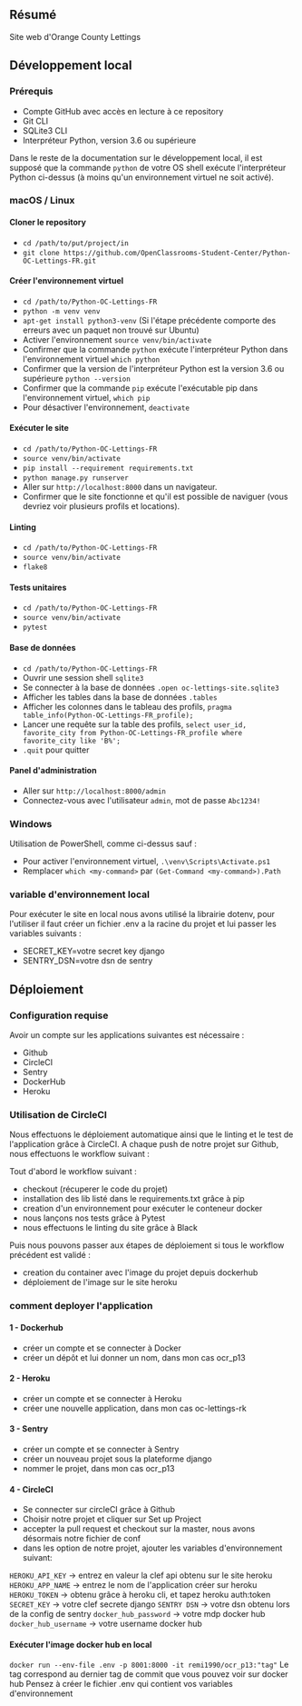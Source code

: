 ## Résumé

Site web d'Orange County Lettings

## Développement local

### Prérequis

- Compte GitHub avec accès en lecture à ce repository
- Git CLI
- SQLite3 CLI
- Interpréteur Python, version 3.6 ou supérieure

Dans le reste de la documentation sur le développement local, il est supposé que la commande `python` de votre OS shell exécute l'interpréteur Python ci-dessus (à moins qu'un environnement virtuel ne soit activé).

### macOS / Linux

#### Cloner le repository

- `cd /path/to/put/project/in`
- `git clone https://github.com/OpenClassrooms-Student-Center/Python-OC-Lettings-FR.git`

#### Créer l'environnement virtuel

- `cd /path/to/Python-OC-Lettings-FR`
- `python -m venv venv`
- `apt-get install python3-venv` (Si l'étape précédente comporte des erreurs avec un paquet non trouvé sur Ubuntu)
- Activer l'environnement `source venv/bin/activate`
- Confirmer que la commande `python` exécute l'interpréteur Python dans l'environnement virtuel
`which python`
- Confirmer que la version de l'interpréteur Python est la version 3.6 ou supérieure `python --version`
- Confirmer que la commande `pip` exécute l'exécutable pip dans l'environnement virtuel, `which pip`
- Pour désactiver l'environnement, `deactivate`

#### Exécuter le site

- `cd /path/to/Python-OC-Lettings-FR`
- `source venv/bin/activate`
- `pip install --requirement requirements.txt`
- `python manage.py runserver`
- Aller sur `http://localhost:8000` dans un navigateur.
- Confirmer que le site fonctionne et qu'il est possible de naviguer (vous devriez voir plusieurs profils et locations).

#### Linting

- `cd /path/to/Python-OC-Lettings-FR`
- `source venv/bin/activate`
- `flake8`

#### Tests unitaires

- `cd /path/to/Python-OC-Lettings-FR`
- `source venv/bin/activate`
- `pytest`

#### Base de données

- `cd /path/to/Python-OC-Lettings-FR`
- Ouvrir une session shell `sqlite3`
- Se connecter à la base de données `.open oc-lettings-site.sqlite3`
- Afficher les tables dans la base de données `.tables`
- Afficher les colonnes dans le tableau des profils, `pragma table_info(Python-OC-Lettings-FR_profile);`
- Lancer une requête sur la table des profils, `select user_id, favorite_city from
  Python-OC-Lettings-FR_profile where favorite_city like 'B%';`
- `.quit` pour quitter

#### Panel d'administration

- Aller sur `http://localhost:8000/admin`
- Connectez-vous avec l'utilisateur `admin`, mot de passe `Abc1234!`

### Windows

Utilisation de PowerShell, comme ci-dessus sauf :

- Pour activer l'environnement virtuel, `.\venv\Scripts\Activate.ps1` 
- Remplacer `which <my-command>` par `(Get-Command <my-command>).Path`


### variable d'environnement local

Pour exécuter le site en local nous avons utilisé la librairie dotenv, pour l'utiliser il faut 
créer un fichier .env a la racine du projet et lui passer les variables suivants :
- SECRET_KEY=votre secret key django
- SENTRY_DSN=votre dsn de sentry


## Déploiement

### Configuration requise

Avoir un compte sur les applications suivantes est nécessaire :

- Github
- CircleCI
- Sentry
- DockerHub
- Heroku


### Utilisation de CircleCI

Nous effectuons le déploiement automatique ainsi que le linting et le test de l'application grâce 
à CircleCI. A chaque push de notre projet sur Github, nous effectuons le workflow suivant :

Tout d'abord le workflow suivant :
- checkout (récuperer le code du projet)
- installation des lib listé dans le requirements.txt grâce à pip
- creation d'un environnement pour exécuter le conteneur docker
- nous lançons nos tests grâce à Pytest
- nous effectuons le linting du site grâce à Black

Puis nous pouvons passer aux étapes de déploiement si tous le workflow précédent est validé :
- creation du container avec l'image du projet depuis dockerhub
- déploiement de l'image sur le site heroku

### comment deployer l'application 

#### 1 - Dockerhub
- créer un compte et  se connecter à Docker
- créer un dépôt et lui donner un nom, dans mon cas ocr_p13

#### 2 - Heroku
- créer un compte et se connecter à Heroku
- créer une nouvelle application, dans mon cas oc-lettings-rk

#### 3 - Sentry
- créer un compte et se connecter à Sentry
- créer un nouveau projet sous la plateforme django
- nommer le projet, dans mon cas ocr_p13

#### 4 - CircleCI
- Se connecter sur circleCI grâce à Github
- Choisir notre projet et cliquer sur Set up Project
- accepter la pull request et checkout sur la master, nous avons désormais notre fichier de conf
- dans les option de notre projet, ajouter les variables d'environnement suivant:

`HEROKU_API_KEY` -> entrez en valeur la clef api obtenu sur le site heroku
`HEROKU_APP_NAME` -> entrez le nom de l'application créer sur heroku
`HEROKU_TOKEN` -> obtenu grâce à heroku cli, et tapez heroku auth:token
`SECRET_KEY` -> votre clef secrete django
`SENTRY DSN` -> votre dsn obtenu lors de la config de sentry
`docker_hub_password` -> votre mdp docker hub
`docker_hub_username` -> votre username docker hub


#### Exécuter l'image docker hub en local 
`docker run --env-file .env -p 8001:8000 -it remi1990/ocr_p13:"tag"`
Le tag correspond au dernier tag de commit que vous pouvez voir sur docker hub
Pensez à créer le fichier .env qui contient vos variables d'environnement